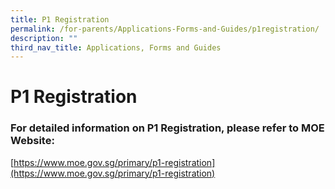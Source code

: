 ```yaml
---
title: P1 Registration
permalink: /for-parents/Applications-Forms-and-Guides/p1registration/
description: ""
third_nav_title: Applications, Forms and Guides
---
```

**P1 Registration**
===================


### For detailed information on P1 Registration, please refer to MOE Website:

[https://www.moe.gov.sg/primary/p1-registration](https://www.moe.gov.sg/primary/p1-registration)